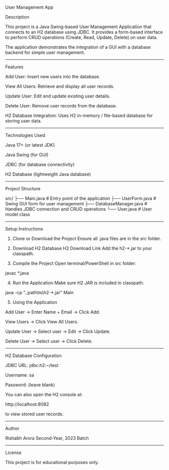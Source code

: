 User Management App

Description

This project is a Java Swing-based User Management Application that connects to an H2 database using JDBC. It provides a form-based interface to perform CRUD operations (Create, Read, Update, Delete) on user data.

The application demonstrates the integration of a GUI with a database backend for simple user management.


---

Features

Add User: Insert new users into the database.

View All Users: Retrieve and display all user records.

Update User: Edit and update existing user details.

Delete User: Remove user records from the database.

H2 Database Integration: Uses H2 in-memory / file-based database for storing user data.



---

Technologies Used

Java 17+ (or latest JDK)

Java Swing (for GUI)

JDBC (for database connectivity)

H2 Database (lightweight Java database)



---

Project Structure

src/
 ├── Main.java             # Entry point of the application
 ├── UserForm.java         # Swing GUI form for user management
 ├── DatabaseManager.java  # Handles JDBC connection and CRUD operations
 └── User.java             # User model class


---

Setup Instructions

1. Clone or Download the Project
Ensure all .java files are in the src folder.


2. Download H2 Database
H2 Download Link
Add the h2-*.jar to your classpath.


3. Compile the Project
Open terminal/PowerShell in src folder:

javac *.java


4. Run the Application
Make sure H2 JAR is included in classpath:

java -cp ".;path\to\h2-*.jar" Main


5. Using the Application

Add User → Enter Name + Email → Click Add.

View Users → Click View All Users.

Update User → Select user → Edit → Click Update.

Delete User → Select user → Click Delete.





---

H2 Database Configuration

JDBC URL: jdbc:h2:~/test

Username: sa

Password: (leave blank)


You can also open the H2 console at:

http://localhost:8082

to view stored user records.


---

Author

Rishabh Arora
Second-Year, 2023 Batch


---

License

This project is for educational purposes only.
